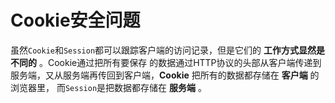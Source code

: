 Cookie安全问题
==============================
虽然`Cookie`和`Session`都可以跟踪客户端的访问记录，但是它们的 **工作方式显然是不同的** 。Cookie通过把所有要保存
的数据通过HTTP协议的头部从客户端传递到服务端，又从服务端再传回到客户端，**Cookie** 把所有的数据都存储在 **客户端** 的浏览器里，
而`Session`是把数据都存储在 **服务端** 。
